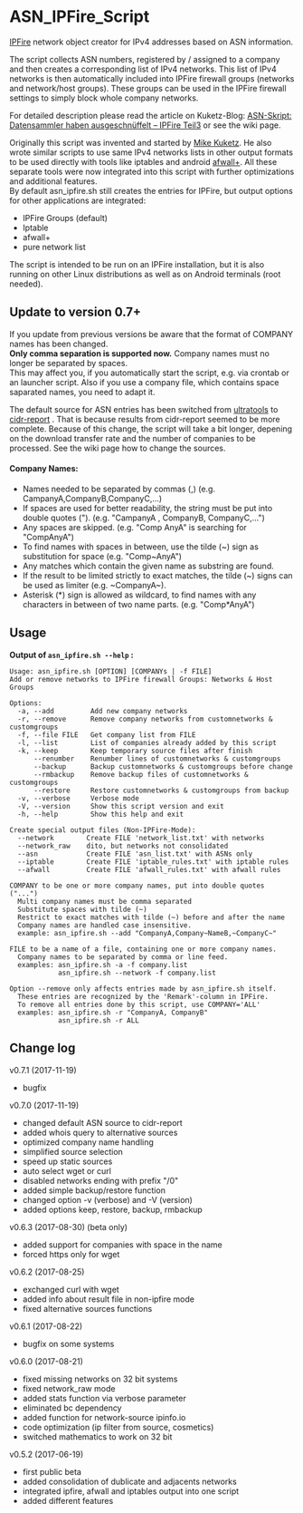 # ASN_IPFire_Script
 
[IPFire](www.ipfire.org) network object creator for IPv4 addresses based on ASN information.


The script collects ASN numbers, registered by / assigned to a company and then creates a corresponding list of IPv4 networks. This list of IPv4 networks is then automatically included into IPFire firewall groups (networks and network/host groups). These groups can be used in the IPFire firewall settings to simply block whole company networks.

For detailed description please read the article on Kuketz-Blog: [ASN-Skript: Datensammler haben ausgeschnüffelt – IPFire Teil3](https://www.kuketz-blog.de/asn-skript-datensammler-haben-ausgeschnueffelt-ipfire-teil3/)
or see the wiki page.

Originally this script was invented and started by [Mike Kuketz](www.kuketz-blog.de). He also wrote similar scripts to use same IPv4 networks lists in other output formats to be used directly with tools like iptables and android [afwall+](https://github.com/ukanth/afwall).
All these separate tools were now integrated into this script with further optimizations and additional features.  
By default asn_ipfire.sh still creates the entries for IPFire, but output options for other applications are integrated: 
- IPFire Groups (default)
- Iptable 
- afwall+
- pure network list

The script is intended to be run on an IPFire installation, but it is also running on other Linux distributions as well as on Android terminals (root needed).

## Update to version 0.7+
If you update from previous versions be aware that the format of COMPANY names has been changed.   
**Only comma separation is supported now.** Company names must no longer be separated by spaces.   
This may affect you, if you automatically start the script, e.g. via crontab or an launcher script. Also if you use a company file, which contains space saparated names, you need to adapt it.  

The default source for ASN entries has been switched from [ultratools](https://www.ultratools.com) to [cidr-report](https://www.cidr-report.org/) . That is because results from cidr-report seemed to be more complete. Because of this change, the script will take a bit longer, depening on the download transfer rate and the number of companies to be processed. See the wiki page how to change the sources.
 


#### Company Names:
- Names needed to be separated by commas (,) (e.g. CampanyA,CompanyB,CompanyC,...)
- If spaces are used for better readability, the string must be put into double quotes ("). (e.g. "CampanyA , CompanyB, CompanyC,...") 
- Any spaces are skipped. (e.g. "Comp AnyA" is searching for "CompAnyA")
- To find names with spaces in between, use the tilde (~) sign as substitution for space (e.g. "Comp~AnyA")
- Any matches which contain the given name as substring are found.
- If the result to be limited strictly to exact matches, the tilde (~) signs can be used as limiter (e.g. ~CompanyA~). 
- Asterisk (\*) sign is allowed as wildcard, to find names with any characters in between of two name parts. (e.g. "Comp*AnyA")

## Usage
**Output of `asn_ipfire.sh --help` :**
```
Usage: asn_ipfire.sh [OPTION] [COMPANYs | -f FILE]
Add or remove networks to IPFire firewall Groups: Networks & Host Groups

Options:
  -a, --add         Add new company networks
  -r, --remove      Remove company networks from customnetworks & customgroups
  -f, --file FILE   Get company list from FILE
  -l, --list        List of companies already added by this script
  -k, --keep        Keep temporary source files after finish
      --renumber    Renumber lines of customnetworks & customgroups
      --backup      Backup customnetworks & customgroups before change
      --rmbackup    Remove backup files of customnetworks & customgroups
      --restore     Restore customnetworks & customgroups from backup
  -v, --verbose     Verbose mode
  -V, --version     Show this script version and exit
  -h, --help        Show this help and exit

Create special output files (Non-IPFire-Mode):
  --network        Create FILE 'network_list.txt' with networks
  --network_raw    dito, but networks not consolidated
  --asn            Create FILE 'asn_list.txt' with ASNs only
  --iptable        Create FILE 'iptable_rules.txt' with iptable rules
  --afwall         Create FILE 'afwall_rules.txt' with afwall rules

COMPANY to be one or more company names, put into double quotes ("...")
  Multi company names must be comma separated
  Substitute spaces with tilde (~)
  Restrict to exact matches with tilde (~) before and after the name
  Company names are handled case insensitive.
  example: asn_ipfire.sh --add "CompanyA,Company~NameB,~CompanyC~" 

FILE to be a name of a file, containing one or more company names.
  Company names to be separated by comma or line feed.
  examples: asn_ipfire.sh -a -f company.list 
            asn_ipfire.sh --network -f company.list 

Option --remove only affects entries made by asn_ipfire.sh itself.
  These entries are recognized by the 'Remark'-column in IPFire.
  To remove all entries done by this script, use COMPANY='ALL' 
  examples: asn_ipfire.sh -r "CompanyA, CompanyB" 
            asn_ipfire.sh -r ALL
```


## Change log

v0.7.1 (2017-11-19)
- bugfix

v0.7.0 (2017-11-19)
- changed default ASN source to cidr-report
- added whois query to alternative sources
- optimized company name handling
- simplified source selection
- speed up static sources
- auto select wget or curl
- disabled networks ending with prefix "/0"
- added simple backup/restore function 
- changed option -v (verbose) and -V (version)
- added options keep, restore, backup, rmbackup 

v0.6.3 (2017-08-30) (beta only)
- added support for companies with space in the name
- forced https only for wget

v0.6.2 (2017-08-25)
- exchanged curl with wget
- added info about result file in non-ipfire mode
- fixed alternative sources functions

v0.6.1 (2017-08-22)
- bugfix on some systems

v0.6.0 (2017-08-21)
- fixed missing networks on 32 bit systems
- fixed network_raw mode
- added stats function via verbose parameter 
- eliminated bc dependency
- added function for network-source ipinfo.io
- code optimization (ip filter from source, cosmetics)
- switched mathematics to work on 32 bit

v0.5.2 (2017-06-19)
- first public beta
- added consolidation of dublicate and adjacents networks
- integrated ipfire, afwall and iptables output into one script
- added different features
